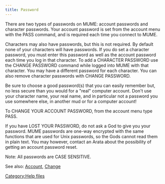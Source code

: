```yaml
---
title: Password
---
```


There are two types of passwords on MUME: account passwords and
character passwords. Your account password is set from the account menu
with the PASS command, and is required each time you connect to MUME.

Characters may also have passwords, but this is not required. By default
none of your characters will have passwords. If you do set a character
password, you must enter this password as well as the account password
each time you log in that character. To add a CHARACTER PASSWORD use the
CHANGE PASSWORD command while logged into MUME with that character. You
may have a different password for each character. You can also remove
character passwords with CHANGE PASSWORD.

Be sure to choose a good password(s) that you can easily remember but,
no less secure than you would for a "real" computer account. Don't use
your character name, your real name, and in particular not a password
you use somewhere else, in another mud or for a computer account!

To CHANGE YOUR ACCOUNT PASSWORD, from the account menu type PASS.

If you have LOST YOUR PASSWORD, do not ask a God to give you your
password. MUME passwords are one-way encrypted with the same functions
that are used for Unix passwords, so the Gods cannot read them in plain
text. You may however, contact an Arata about the possibility of getting
an account password reset.

Note: All passwords are CASE SENSITIVE.

See also: [Account](Account "wikilink"), [Change](Change "wikilink")

[Category:Help files](Category:Help_files "wikilink")